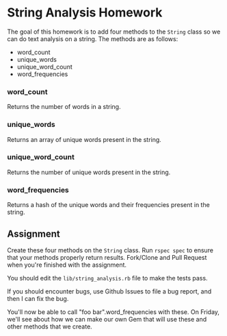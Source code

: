 # String Analysis Homework

The goal of this homework is to add four methods to the `String` class so we can do text analysis on a string. The methods are as follows: 

- word_count
- unique_words
- unique_word_count
- word_frequencies

### word_count

Returns the number of words in a string. 

### unique_words

Returns an array of unique words present in the string.

### unique_word_count

Returns the number of unique words present in the string.

### word_frequencies

Returns a hash of the unique words and their frequencies present in the string. 

## Assignment

Create these four methods on the `String` class. Run `rspec spec` to ensure that your methods properly return results. Fork/Clone and Pull Request when you're finished with the assignment. 

You should edit the `lib/string_analysis.rb` file to make the tests pass. 

If you should encounter bugs, use Github Issues to file a bug report, and then I can fix the bug. 

You'll now be able to call "foo bar".word_frequencies with these. On Friday, we'll see about how we can make our own Gem that will use these and other methods that we create. 